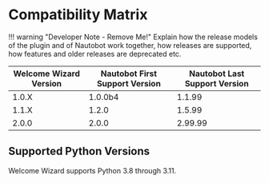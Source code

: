 # Compatibility Matrix

!!! warning "Developer Note - Remove Me!"
    Explain how the release models of the plugin and of Nautobot work together, how releases are supported, how features and older releases are deprecated etc.

| Welcome Wizard Version | Nautobot First Support Version | Nautobot Last Support Version |
| ------------- | -------------------- | ------------- |
| 1.0.X         | 1.0.0b4              | 1.1.99        |
| 1.1.X         | 1.2.0                | 1.5.99        |
| 2.0.0         | 2.0.0                | 2.99.99       |

## Supported Python Versions

Welcome Wizard supports Python 3.8 through 3.11.
